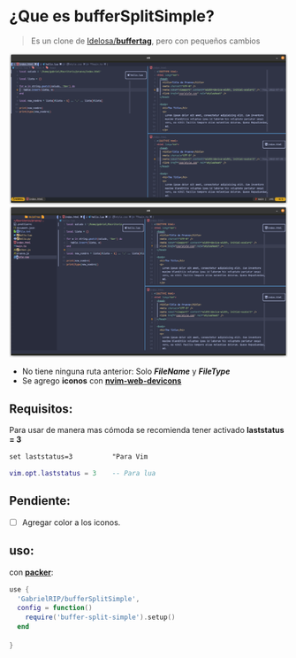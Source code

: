 # ¿Que es bufferSplitSimple?

> Es un clone de [Idelosa/**buffertag**](https://github.com/ldelossa/buffertag), pero con pequeños cambios

<img src="./assets/image-01.png">

<img src="./assets/image-02.png">

+ No tiene ninguna ruta anterior: Solo **_FileName_** y **_FileType_**
+ Se agrego **iconos** con [**nvim-web-devicons**](https://github.com/kyazdani42/nvim-web-devicons)

## Requisitos:
Para usar de manera mas cómoda se recomienda tener activado **laststatus = 3**
```vim
set laststatus=3          "Para Vim
```
```lua
vim.opt.laststatus = 3    -- Para lua
```

## Pendiente:
- [ ] Agregar color a los iconos.

## uso:
con [**packer**](https://github.com/wbthomason/packer.nvim):
```lua
use {
  'GabrielRIP/bufferSplitSimple',
  config = function()
    require('buffer-split-simple').setup()
  end

}
```
